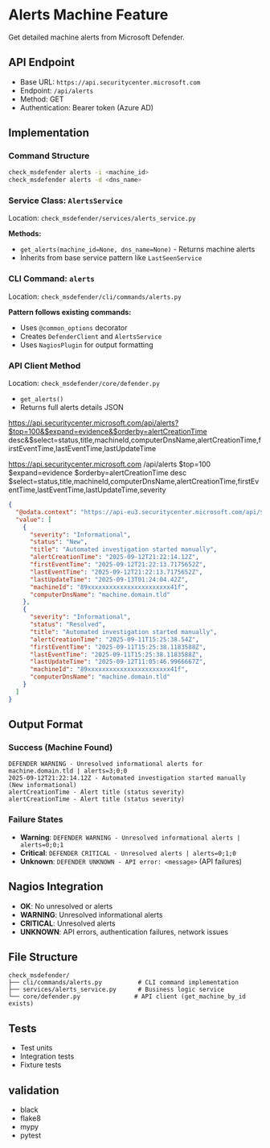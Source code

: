 # Alerts Machine Feature

Get detailed machine alerts from Microsoft Defender.

## API Endpoint
- Base URL: `https://api.securitycenter.microsoft.com`
- Endpoint: `/api/alerts`
- Method: GET
- Authentication: Bearer token (Azure AD)

## Implementation

### Command Structure
```bash
check_msdefender alerts -i <machine_id>
check_msdefender alerts -d <dns_name>
```

### Service Class: `AlertsService`
Location: `check_msdefender/services/alerts_service.py`

**Methods:**
- `get_alerts(machine_id=None, dns_name=None)` - Returns machine alerts
- Inherits from base service pattern like `LastSeenService`

### CLI Command: `alerts`
Location: `check_msdefender/cli/commands/alerts.py`

**Pattern follows existing commands:**
- Uses `@common_options` decorator
- Creates `DefenderClient` and `AlertsService`
- Uses `NagiosPlugin` for output formatting

### API Client Method
Location: `check_msdefender/core/defender.py`
- `get_alerts()`
- Returns full alerts details JSON

https://api.securitycenter.microsoft.com/api/alerts?$top=100&$expand=evidence&$orderby=alertCreationTime desc&$select=status,title,machineId,computerDnsName,alertCreationTime,firstEventTime,lastEventTime,lastUpdateTime

https://api.securitycenter.microsoft.com
/api/alerts
$top=100
$expand=evidence
$orderby=alertCreationTime desc
$select=status,title,machineId,computerDnsName,alertCreationTime,firstEventTime,lastEventTime,lastUpdateTime,severity

```json
{
  "@odata.context": "https://api-eu3.securitycenter.microsoft.com/api/$metadata#Alerts(status,title,machineId,computerDnsName,alertCreationTime,firstEventTime,lastEventTime,lastUpdateTime,severity)",
  "value": [
    {
      "severity": "Informational",
      "status": "New",
      "title": "Automated investigation started manually",
      "alertCreationTime": "2025-09-12T21:22:14.12Z",
      "firstEventTime": "2025-09-12T21:22:13.7175652Z",
      "lastEventTime": "2025-09-12T21:22:13.7175652Z",
      "lastUpdateTime": "2025-09-13T01:24:04.42Z",
      "machineId": "89xxxxxxxxxxxxxxxxxxxxxxx41f",
      "computerDnsName": "machine.domain.tld"
    },
    {
      "severity": "Informational",
      "status": "Resolved",
      "title": "Automated investigation started manually",
      "alertCreationTime": "2025-09-11T15:25:38.54Z",
      "firstEventTime": "2025-09-11T15:25:38.1183588Z",
      "lastEventTime": "2025-09-11T15:25:38.1183588Z",
      "lastUpdateTime": "2025-09-12T11:05:46.9966667Z",
      "machineId": "89xxxxxxxxxxxxxxxxxxxxxxx41f",
      "computerDnsName": "machine.domain.tld"
    }
  ]
}
```

## Output Format

### Success (Machine Found)
```
DEFENDER WARNING - Unresolved informational alerts for machine.domain.tld | alerts=3;0;0
2025-09-12T21:22:14.12Z - Automated investigation started manually (New informational)
alertCreationTime - Alert title (status severity)
alertCreationTime - Alert title (status severity)
```

### Failure States
- **Warning**: `DEFENDER WARNING - Unresolved informational alerts | alerts=0;0;1` 
- **Critical**: `DEFENDER CRITICAL - Unresolved alerts | alerts=0;1;0`
- **Unknown**: `DEFENDER UNKNOWN - API error: <message>` (API failures)

## Nagios Integration
- **OK**: No unresolved or alerts
- **WARNING**: Unresolved informational alerts 
- **CRITICAL**: Unresolved alerts
- **UNKNOWN**: API errors, authentication failures, network issues

## File Structure
```
check_msdefender/
├── cli/commands/alerts.py          # CLI command implementation
├── services/alerts_service.py      # Business logic service
└── core/defender.py               # API client (get_machine_by_id exists)
```

## Tests
- Test units
- Integration tests
- Fixture tests

## validation
- black
- flake8
- mypy
- pytest

